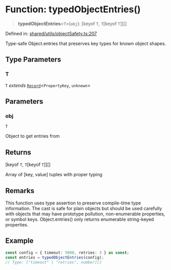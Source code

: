 # Function: typedObjectEntries()

> **typedObjectEntries**\<`T`\>(`obj`): \[keyof `T`, `T`\[keyof `T`\]\][]

Defined in: [shared/utils/objectSafety.ts:207](https://github.com/Nick2bad4u/Uptime-Watcher/blob/main/shared/utils/objectSafety.ts#L207)

Type-safe Object.entries that preserves key types for known object shapes.

## Type Parameters

### T

`T` *extends* [`Record`](https://www.typescriptlang.org/docs/handbook/utility-types.html#recordkeys-type)\<`PropertyKey`, `unknown`\>

## Parameters

### obj

`T`

Object to get entries from

## Returns

\[keyof `T`, `T`\[keyof `T`\]\][]

Array of [key, value] tuples with proper typing

## Remarks

This function uses type assertion to preserve compile-time type information.
The cast is safe for plain objects but should be used carefully with objects
that may have prototype pollution, non-enumerable properties, or symbol keys.
Object.entries() only returns enumerable string-keyed properties.

## Example

```typescript
const config = { timeout: 5000, retries: 3 } as const;
const entries = typedObjectEntries(config);
// Type: ["timeout" | "retries", number][]
```

